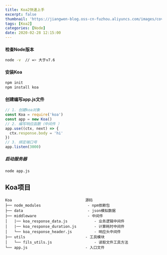 ```yaml
---
title: Koa2快速上手
excerpt: false
thumbnail: 'https://jiangwen-blog.oss-cn-fuzhou.aliyuncs.com/images/cover/4.webp'
tags: [Koa2]
categories: [Node]
date: 2020-02-28 12:15:00
---
```



#### 检查Node版本

```bash
node -v  // => 大于v7.6
```

#### 安装Koa

```bash
npm init 
npm install koa
```

#### 创建编写app.js文件

```javascript
// 1. 创建koa对象
const Koa = require('koa')
const app = new Koa()
// 2. 编写响应函数（中间件 ）
app.use((ctx, next) => {
  ctx.response.body = 'hi'
})
// 3. 绑定端口号
app.listen(3000)
```

##### 启动服务器

```
node app.js
```



## Koa项目

```
Koa                                 源码
├── node_modules                     - npm依赖包
├── data                             - json模拟数据
├── middleware                       - 中间件
│   |── koa_response_data.js            - 业务逻辑中间件
│   |── koa_response_duration.js        - 计算耗时中间件
│   └── koa_response_header.js          - 响应头中间件
├── utils                           - 工具模块
│   └── fils_utils.js               	- 读取文件工具方法
└── app.js                          - 入口文件
```

